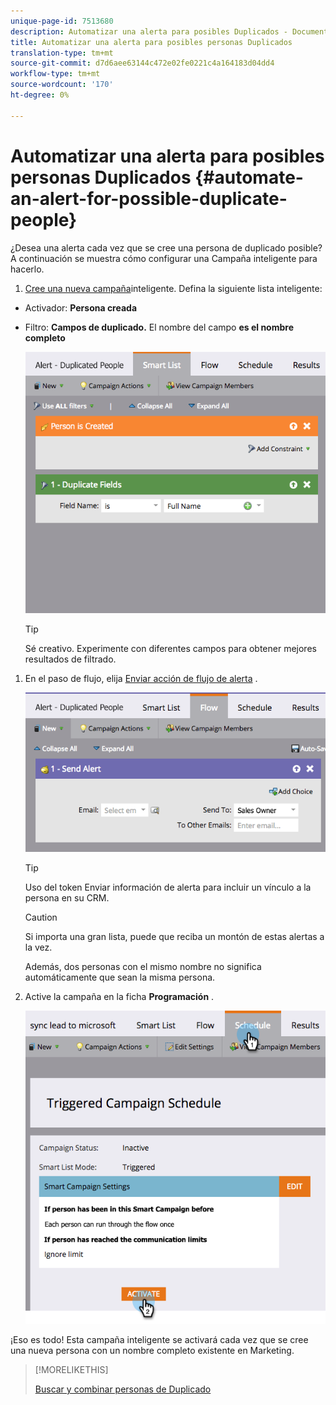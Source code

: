 ```yaml
---
unique-page-id: 7513680
description: Automatizar una alerta para posibles Duplicados - Documentos de marketing - Documentación del producto
title: Automatizar una alerta para posibles personas Duplicados
translation-type: tm+mt
source-git-commit: d7d6aee63144c472e02fe0221c4a164183d04dd4
workflow-type: tm+mt
source-wordcount: '170'
ht-degree: 0%

---
```



# Automatizar una alerta para posibles personas Duplicados {#automate-an-alert-for-possible-duplicate-people}

¿Desea una alerta cada vez que se cree una persona de duplicado posible? A continuación se muestra cómo configurar una Campaña inteligente para hacerlo.

1. [Cree una nueva campaña](/help/marketo/product-docs/core-marketo-concepts/smart-campaigns/creating-a-smart-campaign/create-a-new-smart-campaign.md)inteligente. Defina la siguiente lista inteligente:

* Activador: **Persona creada**
* Filtro: **Campos de duplicado.** El nombre del campo **es el nombre completo**

   ![](assets/image2017-3-27-8-3a22-3a4.png)

   >[!TIP]
   >
   >Sé creativo. Experimente con diferentes campos para obtener mejores resultados de filtrado.

1. En el paso de flujo, elija [Enviar acción de flujo de alerta](/help/marketo/product-docs/core-marketo-concepts/smart-campaigns/flow-actions/send-alert.md) .

   ![](assets/image2017-3-27-8-3a24-3a8.png)

   >[!TIP]
   >
   >Uso del token [](/help/marketo/product-docs/email-marketing/general/using-tokens/use-the-send-alert-info-token.md) Enviar información de alerta para incluir un vínculo a la persona en su CRM.

   >[!CAUTION]
   >
   >Si importa una gran lista, puede que reciba un montón de estas alertas a la vez.
   >
   >Además, dos personas con el mismo nombre no significa automáticamente que sean la misma persona.

1. Active la campaña en la ficha **Programación** .

   ![](assets/image2017-3-27-8-3a24-3a37.png)

¡Eso es todo! Esta campaña inteligente se activará cada vez que se cree una nueva persona con un nombre completo existente en Marketing.

>[!MORELIKETHIS]
>
>[Buscar y combinar personas de Duplicado](/help/marketo/product-docs/core-marketo-concepts/smart-lists-and-static-lists/managing-people-in-smart-lists/find-and-merge-duplicate-people.md)
